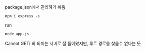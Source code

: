 package.json에서 관리하기 쉬움

```
npm i express -s
```

run

```
node app.js
```

Cannot GET/ 의 의미는 서버로 잘 들어왔지만, 루트 경로를 찾을수 없다는 뜻
